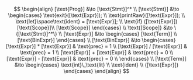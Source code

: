 $$
\begin{align}
    [\text{Prog}] &\to [\text{Stmt}]^* \\
    [\text{Stmt}] &\to
    \begin{cases}
        \text{exit}([\text{Expr}]); \\
        \text{printRaw}([\text{Expr}]); \\
        \text{let}\space\text{ident} = [\text{Expr}]; \\
        \text{if} ([\text{Expr}])[\text{Scope}]\\
        [\text{Scope}]
    \end{cases} \\
    \text{[Scope]} &\to \{[\text{Stmt}]^*\} \\
    [\text{Expr}] &\to
    \begin{cases}
        [\text{Term}] \\
        [\text{BinExpr}]
    \end{cases} \\
    [\text{BinExpr}] &\to
    \begin{cases}
        [\text{Expr}] * [\text{Expr}] & \text{prec} = 1 \\
        [\text{Expr}] / [\text{Expr}] & \text{prec} = 1 \\
        [\text{Expr}] + [\text{Expr}] & \text{prec} = 0 \\
        [\text{Expr}] - [\text{Expr}] & \text{prec} = 0 \\
    \end{cases} \\ 
    [\text{Term}] &\to
    \begin{cases}
        \text{int}\_\text{lit} \\
        \text{ident} \\
        ([\text{Expr}])
    \end{cases}
\end{align}
$$
